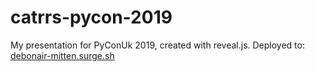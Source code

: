 # catrrs-pycon-2019

My presentation for PyConUk 2019, created with reveal.js. Deployed to: [debonair-mitten.surge.sh](https://debonair-mitten.surge.sh)
